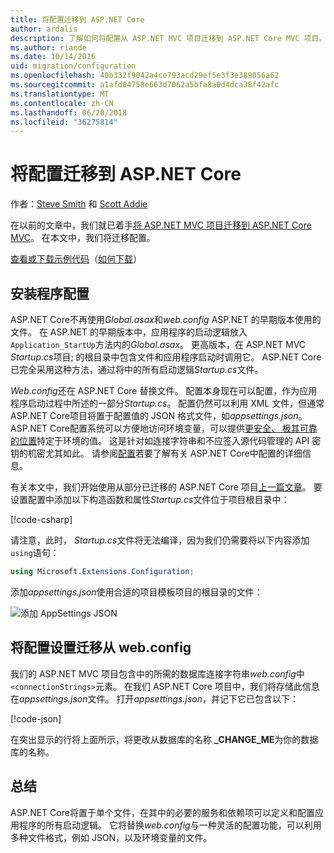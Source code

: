 ```yaml
---
title: 将配置迁移到 ASP.NET Core
author: ardalis
description: 了解如何将配置从 ASP.NET MVC 项目迁移到 ASP.NET Core MVC 项目。
ms.author: riande
ms.date: 10/14/2016
uid: migration/configuration
ms.openlocfilehash: 40b332f9042a4ce793acd29ef5e3f3e389056a62
ms.sourcegitcommit: a1afd04758e663d7062a5bfa8a0d4dca38f42afc
ms.translationtype: MT
ms.contentlocale: zh-CN
ms.lasthandoff: 06/20/2018
ms.locfileid: "36275814"
---
```

# <a name="migrate-configuration-to-aspnet-core"></a>将配置迁移到 ASP.NET Core

作者：[Steve Smith](https://ardalis.com/) 和 [Scott Addie](https://scottaddie.com)

在以前的文章中，我们就已着手[将 ASP.NET MVC 项目迁移到 ASP.NET Core MVC](xref:migration/mvc)。 在本文中，我们将迁移配置。

[查看或下载示例代码](https://github.com/aspnet/Docs/tree/master/aspnetcore/migration/configuration/samples)（[如何下载](xref:tutorials/index#how-to-download-a-sample)）

## <a name="setup-configuration"></a>安装程序配置

ASP.NET Core不再使用*Global.asax*和*web.config* ASP.NET 的早期版本使用的文件。 在 ASP.NET 的早期版本中，应用程序的启动逻辑放入`Application_StartUp`方法内的*Global.asax*。 更高版本，在 ASP.NET MVC *Startup.cs*项目; 的根目录中包含文件和应用程序启动时调用它。 ASP.NET Core已完全采用这种方法，通过将中的所有启动逻辑*Startup.cs*文件。

*Web.config*还在 ASP.NET Core 替换文件。 配置本身现在可以配置，作为应用程序启动过程中所述的一部分*Startup.cs*。 配置仍然可以利用 XML 文件，但通常 ASP.NET Core项目将置于配置值的 JSON 格式文件，如*appsettings.json*。 ASP.NET Core配置系统可以方便地访问环境变量，可以提供[更安全、 极其可靠的位置](xref:security/app-secrets)特定于环境的值。 这是针对如连接字符串和不应签入源代码管理的 API 密钥的机密尤其如此。 请参阅[配置](xref:fundamentals/configuration/index)若要了解有关 ASP.NET Core中配置的详细信息。

有关本文中，我们开始使用从部分已迁移的 ASP.NET Core 项目[上一篇文章](xref:migration/mvc)。 要设置配置中添加以下构造函数和属性*Startup.cs*文件位于项目根目录中：

[!code-csharp[](configuration/samples/WebApp1/src/WebApp1/Startup.cs?range=11-16)]

请注意，此时， *Startup.cs*文件将无法编译，因为我们仍需要将以下内容添加`using`语句：

```csharp
using Microsoft.Extensions.Configuration;
```

添加*appsettings.json*使用合适的项目模板项目的根目录的文件：

![添加 AppSettings JSON](configuration/_static/add-appsettings-json.png)

## <a name="migrate-configuration-settings-from-webconfig"></a>将配置设置迁移从 web.config

我们的 ASP.NET MVC 项目包含中的所需的数据库连接字符串*web.config*中`<connectionStrings>`元素。 在我们 ASP.NET Core 项目中，我们将存储此信息在*appsettings.json*文件。 打开*appsettings.json*，并记下它已包含以下：

[!code-json[](../migration/configuration/samples/WebApp1/src/WebApp1/appsettings.json?highlight=4)]

在突出显示的行将上面所示，将更改从数据库的名称 **_CHANGE_ME**为你的数据库的名称。

## <a name="summary"></a>总结

ASP.NET Core将置于单个文件，在其中的必要的服务和依赖项可以定义和配置应用程序的所有启动逻辑。 它将替换*web.config*与一种灵活的配置功能，可以利用多种文件格式，例如 JSON，以及环境变量的文件。
